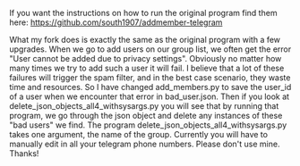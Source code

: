 If you want the instructions on how to run the original program find them here: https://github.com/south1907/addmember-telegram

What my fork does is exactly the same as the original program with a few upgrades.
When we go to add users on our group list, we often get the error "User cannot be added due to privacy settings". 
Obviously no matter how many times we try to add such a user it will fail. I believe that a lot of
these failures will trigger the spam filter, and in the best case scenario, they waste time and resources.
So I have changed add_members.py to save the user_id of a user when we encounter that error in
bad_user.json. Then if you look at delete_json_objects_all4_withsysargs.py you will see that by running
that program, we go through the json object and delete any instances of these "bad users" we find. 
The program delete_json_objects_all4_withsysargs.py takes one argument, the name of the group. 
Currently you will have to manually edit in all your telegram phone numbers. Please don't use mine.
Thanks!